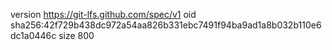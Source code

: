 version https://git-lfs.github.com/spec/v1
oid sha256:42f729b438dc972a54aa826b331ebc7491f94ba9ad1a8b032b110e6dc1a0446c
size 800

